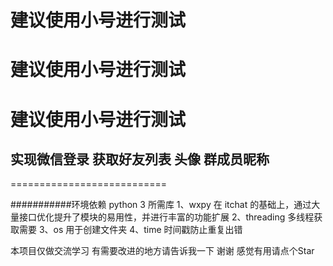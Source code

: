 # 建议使用小号进行测试
# 建议使用小号进行测试
# 建议使用小号进行测试

## 实现微信登录 获取好友列表 头像 群成员昵称
===========================

###########环境依赖
python 3
  所需库
    1、wxpy 在 itchat 的基础上，通过大量接口优化提升了模块的易用性，并进行丰富的功能扩展
    2、threading 多线程获取需要
    3、os 用于创建文件夹
    4、time 时间戳防止重复出错

本项目仅做交流学习 有需要改进的地方请告诉我一下 谢谢 感觉有用请点个Star 
